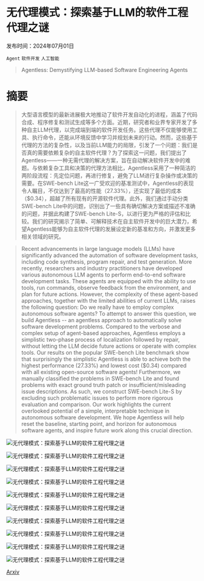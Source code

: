 # 无代理模式：探索基于LLM的软件工程代理之谜

发布时间：2024年07月01日

`Agent` `软件开发` `人工智能`

> Agentless: Demystifying LLM-based Software Engineering Agents

# 摘要

> 大型语言模型的最新进展极大地推动了软件开发自动化的进程，涵盖了代码合成、程序修复和测试生成等多个方面。近期，研究者和业界专家开发了多种自主LLM代理，以完成端到端的软件开发任务。这些代理不仅能够使用工具、执行命令，还能从环境反馈中学习并规划未来的行动。然而，这些基于代理的方法的复杂性，以及当前LLM能力的局限，引发了一个问题：我们是否真的需要依赖复杂的自主软件代理？为了探索这一问题，我们提出了Agentless——一种无需代理的解决方案，旨在自动解决软件开发中的难题。与依赖复杂工具和决策的代理方法相比，Agentless采用了一种简洁的两阶段流程：先定位问题，再进行修复，避免了LLM进行复杂操作或决策的需要。在SWE-bench Lite这一广受欢迎的基准测试中，Agentless的表现令人瞩目，不仅达到了最高的性能（27.33%），还实现了最低的成本（$0.34），超越了所有现有的开源软件代理。此外，我们通过手动分类SWE-bench Lite中的问题，识别出了一些具有确切解决方案或描述不准确的问题，并据此构建了SWE-bench Lite-S，以进行更为严格的评估和比较。我们的研究揭示了简单、可解释技术在自主软件开发中的巨大潜力，希望Agentless能够为自主软件代理的发展设定新的基准和方向，并激发更多相关领域的研究。

> Recent advancements in large language models (LLMs) have significantly advanced the automation of software development tasks, including code synthesis, program repair, and test generation. More recently, researchers and industry practitioners have developed various autonomous LLM agents to perform end-to-end software development tasks. These agents are equipped with the ability to use tools, run commands, observe feedback from the environment, and plan for future actions. However, the complexity of these agent-based approaches, together with the limited abilities of current LLMs, raises the following question: Do we really have to employ complex autonomous software agents? To attempt to answer this question, we build Agentless -- an agentless approach to automatically solve software development problems. Compared to the verbose and complex setup of agent-based approaches, Agentless employs a simplistic two-phase process of localization followed by repair, without letting the LLM decide future actions or operate with complex tools. Our results on the popular SWE-bench Lite benchmark show that surprisingly the simplistic Agentless is able to achieve both the highest performance (27.33%) and lowest cost (\$0.34) compared with all existing open-source software agents! Furthermore, we manually classified the problems in SWE-bench Lite and found problems with exact ground truth patch or insufficient/misleading issue descriptions. As such, we construct SWE-bench Lite-S by excluding such problematic issues to perform more rigorous evaluation and comparison. Our work highlights the current overlooked potential of a simple, interpretable technique in autonomous software development. We hope Agentless will help reset the baseline, starting point, and horizon for autonomous software agents, and inspire future work along this crucial direction.

![无代理模式：探索基于LLM的软件工程代理之谜](../../../paper_images/2407.01489/x1.png)

![无代理模式：探索基于LLM的软件工程代理之谜](../../../paper_images/2407.01489/x2.png)

![无代理模式：探索基于LLM的软件工程代理之谜](../../../paper_images/2407.01489/x3.png)

![无代理模式：探索基于LLM的软件工程代理之谜](../../../paper_images/2407.01489/x4.png)

![无代理模式：探索基于LLM的软件工程代理之谜](../../../paper_images/2407.01489/x5.png)

![无代理模式：探索基于LLM的软件工程代理之谜](../../../paper_images/2407.01489/x6.png)

![无代理模式：探索基于LLM的软件工程代理之谜](../../../paper_images/2407.01489/x7.png)

![无代理模式：探索基于LLM的软件工程代理之谜](../../../paper_images/2407.01489/x8.png)

![无代理模式：探索基于LLM的软件工程代理之谜](../../../paper_images/2407.01489/x9.png)

![无代理模式：探索基于LLM的软件工程代理之谜](../../../paper_images/2407.01489/x10.png)

[Arxiv](https://arxiv.org/abs/2407.01489)